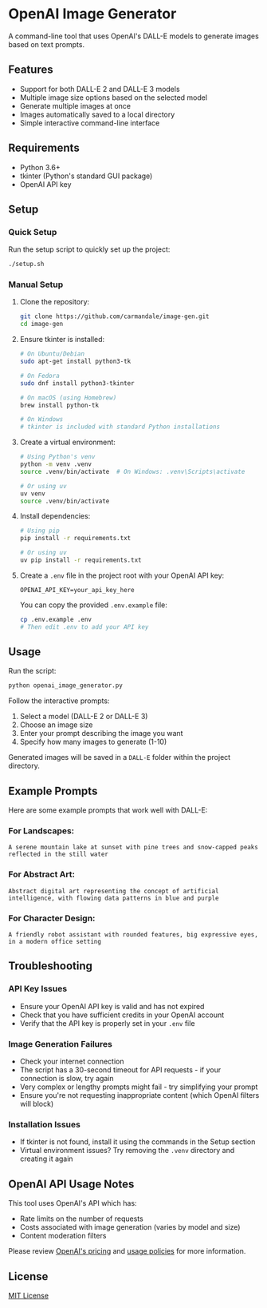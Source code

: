 # OpenAI Image Generator

A command-line tool that uses OpenAI's DALL-E models to generate images based on text prompts.

## Features

- Support for both DALL-E 2 and DALL-E 3 models
- Multiple image size options based on the selected model
- Generate multiple images at once
- Images automatically saved to a local directory
- Simple interactive command-line interface

## Requirements

- Python 3.6+
- tkinter (Python's standard GUI package)
- OpenAI API key

## Setup

### Quick Setup

Run the setup script to quickly set up the project:

```bash
./setup.sh
```

### Manual Setup

1. Clone the repository:
   ```bash
   git clone https://github.com/carmandale/image-gen.git
   cd image-gen
   ```

2. Ensure tkinter is installed:
   ```bash
   # On Ubuntu/Debian
   sudo apt-get install python3-tk
   
   # On Fedora
   sudo dnf install python3-tkinter
   
   # On macOS (using Homebrew)
   brew install python-tk
   
   # On Windows
   # tkinter is included with standard Python installations
   ```

3. Create a virtual environment:
   ```bash
   # Using Python's venv
   python -m venv .venv
   source .venv/bin/activate  # On Windows: .venv\Scripts\activate
   
   # Or using uv
   uv venv
   source .venv/bin/activate
   ```

4. Install dependencies:
   ```bash
   # Using pip
   pip install -r requirements.txt
   
   # Or using uv
   uv pip install -r requirements.txt
   ```

5. Create a `.env` file in the project root with your OpenAI API key:
   ```
   OPENAI_API_KEY=your_api_key_here
   ```
   
   You can copy the provided `.env.example` file:
   ```bash
   cp .env.example .env
   # Then edit .env to add your API key
   ```

## Usage

Run the script:

```bash
python openai_image_generator.py
```

Follow the interactive prompts:

1. Select a model (DALL-E 2 or DALL-E 3)
2. Choose an image size
3. Enter your prompt describing the image you want
4. Specify how many images to generate (1-10)

Generated images will be saved in a `DALL-E` folder within the project directory.

## Example Prompts

Here are some example prompts that work well with DALL-E:

### For Landscapes:
```
A serene mountain lake at sunset with pine trees and snow-capped peaks reflected in the still water
```

### For Abstract Art:
```
Abstract digital art representing the concept of artificial intelligence, with flowing data patterns in blue and purple
```

### For Character Design:
```
A friendly robot assistant with rounded features, big expressive eyes, in a modern office setting
```

## Troubleshooting

### API Key Issues
- Ensure your OpenAI API key is valid and has not expired
- Check that you have sufficient credits in your OpenAI account
- Verify that the API key is properly set in your `.env` file

### Image Generation Failures
- Check your internet connection
- The script has a 30-second timeout for API requests - if your connection is slow, try again
- Very complex or lengthy prompts might fail - try simplifying your prompt
- Ensure you're not requesting inappropriate content (which OpenAI filters will block)

### Installation Issues
- If tkinter is not found, install it using the commands in the Setup section
- Virtual environment issues? Try removing the `.venv` directory and creating it again

## OpenAI API Usage Notes

This tool uses OpenAI's API which has:
- Rate limits on the number of requests
- Costs associated with image generation (varies by model and size)
- Content moderation filters

Please review [OpenAI's pricing](https://openai.com/pricing) and [usage policies](https://openai.com/policies/usage-policies) for more information.

## License

[MIT License](LICENSE)
